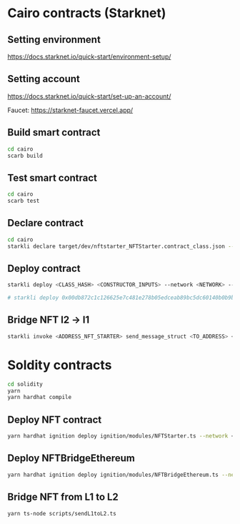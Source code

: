 # Cairo contracts (Starknet)

## Setting environment

https://docs.starknet.io/quick-start/environment-setup/

## Setting account

https://docs.starknet.io/quick-start/set-up-an-account/

Faucet: https://starknet-faucet.vercel.app/

## Build smart contract

```bash
cd cairo
scarb build
```

## Test smart contract

```bash
cd cairo
scarb test
```

## Declare contract

```bash
cd cairo
starkli declare target/dev/nftstarter_NFTStarter.contract_class.json --network=sepolia --account ./account.json --keystore ./keystore.json
```

## Deploy contract

```bash
starkli deploy <CLASS_HASH> <CONSTRUCTOR_INPUTS> --network <NETWORK> --account ./account.json --keystore ./keystore.json

# starkli deploy 0x00db872c1c126625e7c481e278b05edceab89bc5dc60140b0b9b0bb765224cf4 str:GALOIS 6 str:GAL 3 0x28a05038b835b9cfb77da07d8b921c012b7e277263d10c0a3d39674ff664957 --network sepolia --account ./account.json --keystore ./keystore.json
```

## Bridge NFT l2 -> l1

```bash
starkli invoke <ADDRESS_NFT_STARTER> send_message_struct <TO_ADDRESS> <ETH_RECEIVER_NFT> <TOKEN_ID> --account ./account.json --keystore ./keystore.json --network sepolia
```

# Soldity contracts

```bash
cd solidity
yarn
yarn hardhat compile
```

## Deploy NFT contract

```bash
yarn hardhat ignition deploy ignition/modules/NFTStarter.ts --network <NETWORK>
```

## Deploy NFTBridgeEthereum

```bash
yarn hardhat ignition deploy ignition/modules/NFTBridgeEthereum.ts --network <NETWORK>
```

## Bridge NFT from L1 to L2

```bash
yarn ts-node scripts/sendL1toL2.ts
```